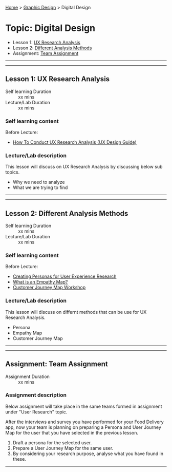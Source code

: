 [Home](../index.md) > [Graphic Design](./graphic-design-module.md) > Digital Design 

# Topic: Digital Design 

* Lesson 1: [UX Research Analysis](#lesson-1)
* Lesson 2: [Different Analysis Methods](#lesson-2)
* Assignment: [Team Assignment](#assignment)

---
---

## Lesson 1: UX Research Analysis

<dl>
<dt>Self learning Duration</dt>
<dd>xx mins</dd>
<dt>Lecture/Lab Duration</dt>
<dd>xx mins</dd>
</dl>

### Self learning content

Before Lecture:

* [How To Conduct UX Research Analysis (UX Design Guide)](https://youtu.be/zGCRhd3r4fE)

### Lecture/Lab description

This lesson will discuss on UX Research Analysis by discussing below sub topics.

* Why we need to analyze 
* What we are trying to find

---
---
## Lesson 2: Different Analysis Methods

<dl>
<dt>Self learning Duration</dt>
<dd>xx mins</dd>
<dt>Lecture/Lab Duration</dt>
<dd>xx mins</dd>
</dl>

### Self learning content 

Before Lecture:

* [Creating Personas for User Experience Research](https://youtu.be/u44pBnAn7cM)
* [What is an Empathy Map?](https://youtu.be/QwF9a56WFWA)
* [Customer Journey Map Workshop](https://youtu.be/X7iXcP-wIkk)

### Lecture/Lab description

This lesson will discuss on differnt methods that can be use for UX Research Analysis.

* Persona
* Empathy Map
* Customer Journey Map
---
---

## Assignment: Team Assignment

<dl>
<dt>Assignment Duration</dt>
<dd>xx mins</dd>
</dl>

### Assignment description

Below assignment will take place in the same teams formed in assignment under "User Research" topic.

After the interviews and survey you have performed for your Food Delivery app, now your team is planning on preparing a Persona and User Journey Map for the user that you have selected in the previous lesson.

1. Draft a persona for the selected user.
2. Prepare a User Journey Map for the same user.
3. By considering your research purpose, analyse what you have found in these.

---

